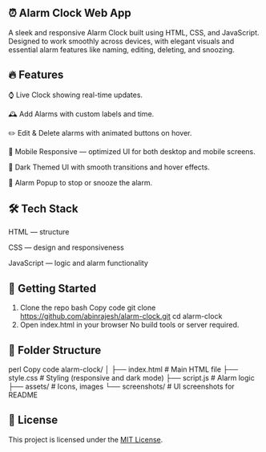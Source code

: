## ⏰ Alarm Clock Web App
A sleek and responsive Alarm Clock built using HTML, CSS, and JavaScript. Designed to work smoothly across devices, with elegant visuals and essential alarm features like naming, editing, deleting, and snoozing.

## 🔥 Features
⌚ Live Clock showing real-time updates.

🕰️ Add Alarms with custom labels and time.

✏️ Edit & Delete alarms with animated buttons on hover.

📱 Mobile Responsive — optimized UI for both desktop and mobile screens.

🌙 Dark Themed UI with smooth transitions and hover effects.

🔔 Alarm Popup to stop or snooze the alarm.


## 🛠️ Tech Stack
HTML — structure

CSS — design and responsiveness

JavaScript — logic and alarm functionality

## 🚀 Getting Started
1. Clone the repo
bash
Copy code
git clone https://github.com/abinrajesh/alarm-clock.git
cd alarm-clock
2. Open index.html in your browser
No build tools or server required.

## 📁 Folder Structure
perl
Copy code
alarm-clock/
│
├── index.html          # Main HTML file
├── style.css           # Styling (responsive and dark mode)
├── script.js           # Alarm logic
├── assets/             # Icons, images
└── screenshots/        # UI screenshots for README
## 📄 License
This project is licensed under the [MIT License](LICENSE.txt).
